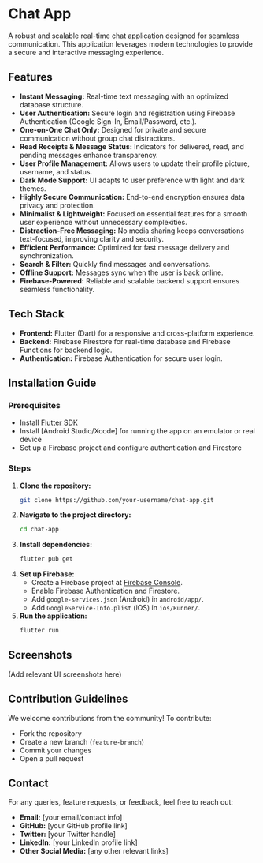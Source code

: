 # Chat App

A robust and scalable real-time chat application designed for seamless communication. This application leverages modern technologies to provide a secure and interactive messaging experience.

## Features
- **Instant Messaging:** Real-time text messaging with an optimized database structure.
- **User Authentication:** Secure login and registration using Firebase Authentication (Google Sign-In, Email/Password, etc.).
- **One-on-One Chat Only:** Designed for private and secure communication without group chat distractions.
- **Read Receipts & Message Status:** Indicators for delivered, read, and pending messages enhance transparency.
- **User Profile Management:** Allows users to update their profile picture, username, and status.
- **Dark Mode Support:** UI adapts to user preference with light and dark themes.
- **Highly Secure Communication:** End-to-end encryption ensures data privacy and protection.
- **Minimalist & Lightweight:** Focused on essential features for a smooth user experience without unnecessary complexities.
- **Distraction-Free Messaging:** No media sharing keeps conversations text-focused, improving clarity and security.
- **Efficient Performance:** Optimized for fast message delivery and synchronization.
- **Search & Filter:** Quickly find messages and conversations.
- **Offline Support:** Messages sync when the user is back online.
- **Firebase-Powered:** Reliable and scalable backend support ensures seamless functionality.

## Tech Stack
- **Frontend:** Flutter (Dart) for a responsive and cross-platform experience.
- **Backend:** Firebase Firestore for real-time database and Firebase Functions for backend logic.
- **Authentication:** Firebase Authentication for secure user login.

## Installation Guide

### Prerequisites
- Install [Flutter SDK](https://flutter.dev/docs/get-started/install)
- Install [Android Studio/Xcode] for running the app on an emulator or real device
- Set up a Firebase project and configure authentication and Firestore

### Steps
1. **Clone the repository:**
   ```sh
   git clone https://github.com/your-username/chat-app.git
   ```
2. **Navigate to the project directory:**
   ```sh
   cd chat-app
   ```
3. **Install dependencies:**
   ```sh
   flutter pub get
   ```
4. **Set up Firebase:**
   - Create a Firebase project at [Firebase Console](https://console.firebase.google.com/).
   - Enable Firebase Authentication and Firestore.
   - Add `google-services.json` (Android) in `android/app/`.
   - Add `GoogleService-Info.plist` (iOS) in `ios/Runner/`.
5. **Run the application:**
   ```sh
   flutter run
   ```

## Screenshots
(Add relevant UI screenshots here)

## Contribution Guidelines
We welcome contributions from the community! To contribute:
- Fork the repository
- Create a new branch (`feature-branch`)
- Commit your changes
- Open a pull request

## Contact
For any queries, feature requests, or feedback, feel free to reach out:
- **Email:** [your email/contact info]
- **GitHub:** [your GitHub profile link]
- **Twitter:** [your Twitter handle]
- **LinkedIn:** [your LinkedIn profile link]
- **Other Social Media:** [any other relevant links]
